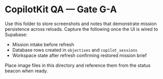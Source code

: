 # CopilotKit QA — Gate G-A

Use this folder to store screenshots and notes that demonstrate mission
persistence across reloads. Capture the following once the UI is wired to
Supabase:

- Mission intake before refresh
- Database rows created in `objectives` and `copilot_sessions`
- Workspace state after refresh confirming restored mission brief

Place image files in this directory and reference them from the status
beacon when ready.
